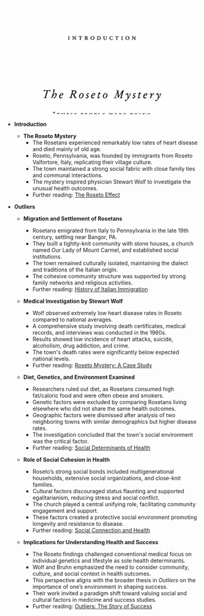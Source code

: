 ![outliers-ch00-roseto-mystery](outliers-ch00-roseto-mystery.best.png)

- **Introduction**
  - **The Roseto Mystery**
    - The Rosetans experienced remarkably low rates of heart disease and died mainly of old age.
    - Roseto, Pennsylvania, was founded by immigrants from Roseto Valfortore, Italy, replicating their village culture.
    - The town maintained a strong social fabric with close family ties and communal interactions.
    - The mystery inspired physician Stewart Wolf to investigate the unusual health outcomes.
    - Further reading: [The Roseto Effect](https://www.ncbi.nlm.nih.gov/pmc/articles/PMC1125051/)

- **Outliers**
  - **Migration and Settlement of Rosetans**
    - Rosetans emigrated from Italy to Pennsylvania in the late 19th century, settling near Bangor, PA.
    - They built a tightly-knit community with stone houses, a church named Our Lady of Mount Carmel, and established social institutions.
    - The town remained culturally isolated, maintaining the dialect and traditions of the Italian origin.
    - The cohesive community structure was supported by strong family networks and religious activities.
    - Further reading: [History of Italian Immigration](https://www.loc.gov/collections/italian-american-heritage/about-this-collection/)

  - **Medical Investigation by Stewart Wolf**
    - Wolf observed extremely low heart disease rates in Roseto compared to national averages.
    - A comprehensive study involving death certificates, medical records, and interviews was conducted in the 1960s.
    - Results showed low incidence of heart attacks, suicide, alcoholism, drug addiction, and crime.
    - The town's death rates were significantly below expected national levels.
    - Further reading: [Roseto Mystery: A Case Study](https://jamanetwork.com/journals/jamainternalmedicine/fullarticle/485012)

  - **Diet, Genetics, and Environment Examined**
    - Researchers ruled out diet, as Rosetans consumed high fat/caloric food and were often obese and smokers.
    - Genetic factors were excluded by comparing Rosetans living elsewhere who did not share the same health outcomes.
    - Geographic factors were dismissed after analysis of two neighboring towns with similar demographics but higher disease rates.
    - The investigation concluded that the town's social environment was the critical factor.
    - Further reading: [Social Determinants of Health](https://www.who.int/health-topics/social-determinants-of-health)

  - **Role of Social Cohesion in Health**
    - Roseto’s strong social bonds included multigenerational households, extensive social organizations, and close-knit families.
    - Cultural factors discouraged status flaunting and supported egalitarianism, reducing stress and social conflict.
    - The church played a central unifying role, facilitating community engagement and support.
    - These factors created a protective social environment promoting longevity and resistance to disease.
    - Further reading: [Social Connection and Health](https://www.health.harvard.edu/newsletter_article/the-health-benefits-of-strong-relationships)

  - **Implications for Understanding Health and Success**
    - The Roseto findings challenged conventional medical focus on individual genetics and lifestyle as sole health determinants.
    - Wolf and Bruhn emphasized the need to consider community, culture, and social context in health outcomes.
    - This perspective aligns with the broader thesis in *Outliers* on the importance of one’s environment in shaping success.
    - Their work invited a paradigm shift toward valuing social and cultural factors in medicine and success studies.
    - Further reading: [Outliers: The Story of Success](https://en.wikipedia.org/wiki/Outliers_(book))
